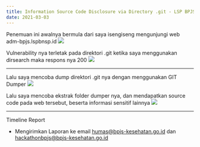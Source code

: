 ```yaml
---
title: Information Source Code Disclosure via Directory .git - LSP BPJS Kesehatan
date: 2021-03-03
---
```


Penemuan ini awalnya bermula dari saya isengiseng mengunjungi web adm-bpjs.lspbnsp.id
![](https://competent-cori-57d622.netlify.app/bpjs/Screenshot_5.png)

Vulnerability nya terletak pada direktori .git ketika saya menggunakan dirsearch maka respons nya 200
![](https://competent-cori-57d622.netlify.app/bpjs/Screenshot_6.png)

___

Lalu saya mencoba dump direktori .git nya dengan menggunakan GIT Dumper
![](https://competent-cori-57d622.netlify.app/bpjs/Screenshot_7.png)

Lalu saya mencoba ekstrak folder dumper nya, dan mendapatkan source code pada web tersebut, beserta informasi sensitif lainnya
![](https://competent-cori-57d622.netlify.app/bpjs/Screenshot_8.png)

___

Timeline Report

- Mengirimkan Laporan ke email humas@bpjs-kesehatan.go.id dan hackathonbpjs@bpjs-kesehatan.go.id
